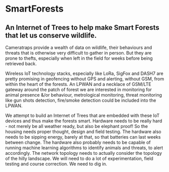 # SmartForests
## An Internet of Trees to help make Smart Forests that let us conserve wildlife.

Cameratraps provide a wealth of data on wildlife, their behaviours and threats that is otherwise very difficult to gather in person. But they are prone to thefts, especially when left in the field for weeks before being retrieved back.

Wireless IoT technology stacks, especially like LoRa, SigFox and DASH7 are pretty promising in geofencing without GPS and alerting, without GSM, from within the heart of the forests. An LPWAN and a necklace of GSM/LTE gateway around the patch of forest we are interested in monitoring for animal presence &/or behaviour, metrological monitoring, threat monitoring like gun shots detection, fire/smoke detection could be included into the LPWAN.

We attempt to build an Internet of Trees that are embedded with these IoT devices and thus make the forests smart. Hardware needs to be really hard - not merely be all weather ready, but also be elephant proof! So the housing needs proper thought, design and field testing. The hardware also needs to be sipping energy, barely at that, so that batteries can last weeks between change. The hardware also probably needs to be capable of running machine learning algorithms to identify animals and threats, to alert accordingly. The network topology needs to actually consider the topology of the hilly landscape. We will need to do a lot of experimentation, field testing and course correction. We need to dig in.
